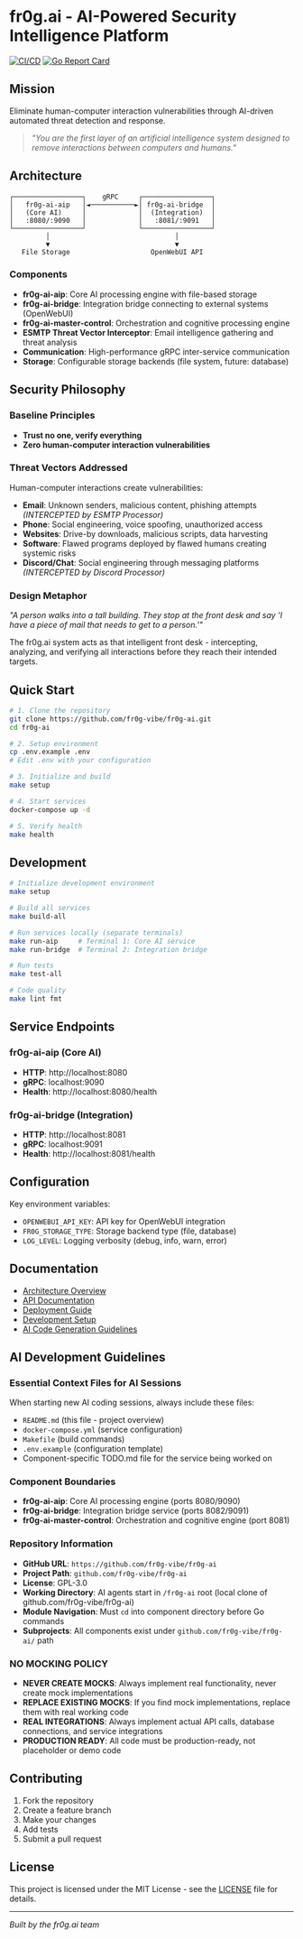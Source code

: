 # fr0g.ai - AI-Powered Security Intelligence Platform

[![CI/CD](https://github.com/fr0g-vibe/fr0g-ai/workflows/CI/badge.svg)](https://github.com/fr0g-vibe/fr0g-ai/actions)
[![Go Report Card](https://goreportcard.com/badge/github.com/fr0g-vibe/fr0g-ai)](https://goreportcard.com/report/github.com/fr0g-vibe/fr0g-ai)

## Mission
Eliminate human-computer interaction vulnerabilities through AI-driven automated threat detection and response.

> *"You are the first layer of an artificial intelligence system designed to remove interactions between computers and humans."*

## Architecture

```
┌─────────────────┐    gRPC     ┌─────────────────┐
│   fr0g-ai-aip   │◄───────────►│ fr0g-ai-bridge  │
│   (Core AI)     │             │  (Integration)  │
│   :8080/:9090   │             │   :8081/:9091   │
└─────────────────┘             └─────────────────┘
         │                               │
         ▼                               ▼
   File Storage                    OpenWebUI API
```

### Components
- **fr0g-ai-aip**: Core AI processing engine with file-based storage
- **fr0g-ai-bridge**: Integration bridge connecting to external systems (OpenWebUI)
- **fr0g-ai-master-control**: Orchestration and cognitive processing engine
- **ESMTP Threat Vector Interceptor**: Email intelligence gathering and threat analysis
- **Communication**: High-performance gRPC inter-service communication
- **Storage**: Configurable storage backends (file system, future: database)

## Security Philosophy

### Baseline Principles
- **Trust no one, verify everything**
- **Zero human-computer interaction vulnerabilities**

### Threat Vectors Addressed
Human-computer interactions create vulnerabilities:
- **Email**: Unknown senders, malicious content, phishing attempts *(INTERCEPTED by ESMTP Processor)*
- **Phone**: Social engineering, voice spoofing, unauthorized access
- **Websites**: Drive-by downloads, malicious scripts, data harvesting
- **Software**: Flawed programs deployed by flawed humans creating systemic risks
- **Discord/Chat**: Social engineering through messaging platforms *(INTERCEPTED by Discord Processor)*

### Design Metaphor
*"A person walks into a tall building. They stop at the front desk and say 'I have a piece of mail that needs to get to a person.'"*

The fr0g.ai system acts as that intelligent front desk - intercepting, analyzing, and verifying all interactions before they reach their intended targets.

## Quick Start

```bash
# 1. Clone the repository
git clone https://github.com/fr0g-vibe/fr0g-ai.git
cd fr0g-ai

# 2. Setup environment
cp .env.example .env
# Edit .env with your configuration

# 3. Initialize and build
make setup

# 4. Start services
docker-compose up -d

# 5. Verify health
make health
```

## Development

```bash
# Initialize development environment
make setup

# Build all services
make build-all

# Run services locally (separate terminals)
make run-aip     # Terminal 1: Core AI service
make run-bridge  # Terminal 2: Integration bridge

# Run tests
make test-all

# Code quality
make lint fmt
```

## Service Endpoints

### fr0g-ai-aip (Core AI)
- **HTTP**: http://localhost:8080
- **gRPC**: localhost:9090
- **Health**: http://localhost:8080/health

### fr0g-ai-bridge (Integration)
- **HTTP**: http://localhost:8081
- **gRPC**: localhost:9091
- **Health**: http://localhost:8081/health

## Configuration

Key environment variables:
- `OPENWEBUI_API_KEY`: API key for OpenWebUI integration
- `FR0G_STORAGE_TYPE`: Storage backend type (file, database)
- `LOG_LEVEL`: Logging verbosity (debug, info, warn, error)

## Documentation

- [Architecture Overview](docs/architecture.md)
- [API Documentation](docs/api/)
- [Deployment Guide](docs/deployment.md)
- [Development Setup](docs/development.md)
- [AI Code Generation Guidelines](docs/ai-guidelines.md)

## AI Development Guidelines

### Essential Context Files for AI Sessions
When starting new AI coding sessions, always include these files:
- `README.md` (this file - project overview)
- `docker-compose.yml` (service configuration)
- `Makefile` (build commands)
- `.env.example` (configuration template)
- Component-specific TODO.md file for the service being worked on

### Component Boundaries
- **fr0g-ai-aip**: Core AI processing engine (ports 8080/9090)
- **fr0g-ai-bridge**: Integration bridge service (ports 8082/9091)  
- **fr0g-ai-master-control**: Orchestration and cognitive engine (port 8081)

### Repository Information
- **GitHub URL**: `https://github.com/fr0g-vibe/fr0g-ai`
- **Project Path**: `github.com/fr0g-vibe/fr0g-ai`
- **License**: GPL-3.0
- **Working Directory**: AI agents start in `/fr0g-ai` root (local clone of github.com/fr0g-vibe/fr0g-ai)
- **Module Navigation**: Must `cd` into component directory before Go commands
- **Subprojects**: All components exist under `github.com/fr0g-vibe/fr0g-ai/` path

### NO MOCKING POLICY
- **NEVER CREATE MOCKS**: Always implement real functionality, never create mock implementations
- **REPLACE EXISTING MOCKS**: If you find mock implementations, replace them with real working code
- **REAL INTEGRATIONS**: Always implement actual API calls, database connections, and service integrations
- **PRODUCTION READY**: All code must be production-ready, not placeholder or demo code

## Contributing

1. Fork the repository
2. Create a feature branch
3. Make your changes
4. Add tests
5. Submit a pull request

## License

This project is licensed under the MIT License - see the [LICENSE](LICENSE) file for details.

---

*Built by the fr0g.ai team*
